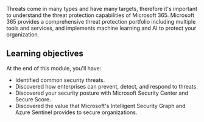 Threats come in many types and have many targets, therefore it's important to understand the threat protection capabilities of Microsoft 365. Microsoft 365 provides a comprehensive threat protection portfolio including multiple tools and services, and implements machine learning and AI to protect your organization.

## Learning objectives

At the end of this module, you'll have:

* Identified common security threats.
* Discovered how enterprises can prevent, detect, and respond to threats.
* Discovered your security posture with Microsoft Security Center and Secure Score.
* Discovered the value that Microsoft's Intelligent Security Graph and Azure Sentinel provides to secure organizations.
